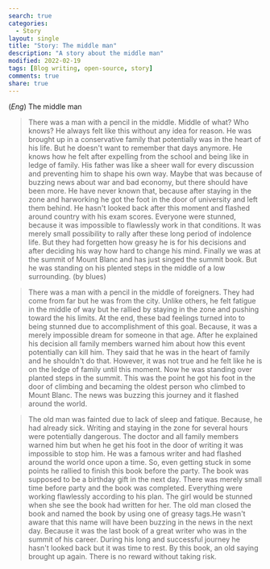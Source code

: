 ```yaml
---
search: true
categories: 
  - Story
layout: single
title: "Story: The middle man"
description: "A story about the middle man"
modified: 2022-02-19
tags: [Blog writing, open-source, story]
comments: true
share: true
---
```

(*Eng*) The middle man

> There was a man with a pencil in the middle. Middle of what? Who knows? He always felt like this without any idea for reason. He was brought up in a conservative family that potentially was in the heart of his life. But he doesn't want to remember that days anymore. He knows how he felt after expelling from the school and being like in ledge of family. His father was like a sheer wall for every discussion and preventing him to shape his own way. Maybe that was because of buzzing news about war and bad economy, but there should have been more. He have never known that, because after staying in the zone and harworking he got the foot in the door of university and left them behind. He hasn't looked back after this moment and flashed around country with his exam scores. Everyone were stunned, because it was impossible to flawlessly work in that conditions. It was merely small possibility to rally after these long period of indolence life. But they had forgetten how greasy he is for his decisions and after deciding his way how hard to change his mind. Finally we was at the summit of Mount Blanc and has just singed the summit book. But he was standing on his plented steps in the middle of a low surrounding.
(by blues)

>There was a man with a pencil in the middle of foreigners. They had come from far but he was from the city. Unlike others, he felt fatigue in the middle of way but he rallied by staying in the zone and pushing toward the his limits. At the end, these bad feelings turned into to being stunned due to accomplishment of this goal. Because, it was a merely impossible dream for someone in that age. After he explained his decision all family members warned him about how this event potentially can kill him. They said that he was in the heart of family and he shouldn't do that. However, it was not true and he felt like he is on the ledge of family until this moment. Now he was standing over planted steps in the summit. This was the point he got his foot in the door of climbing and becaming the oldest person who climbed to Mount Blanc. The news was buzzing this journey and it flashed around the world.

>The old man was fainted due to lack of sleep and fatique. Because, he had already sick. Writing and staying in the zone for several hours were potentially dangerous. The doctor and all family members warned him but when he get his foot in the door of writing it was impossible to stop him. He was a famous writer and had flashed around the world once upon a time. So, even getting stuck in some points he rallied to finish this book before the party. The book was supposed to be a birthday gift in the next day. There was merely small time before party and the book was completed. Everything were working flawlessly according to his plan. The girl would be stunned when she see the book had written for her. The old man closed the book and named the book by using one of greasy tags.He wasn't aware that this name will have been buzzing in the news in the next day. Because it was the last book of a great writer who was in the summit of his career. During his long and successful journey he hasn't looked back but it was time to rest. By this book, an old saying brought up again. There is no reward without taking risk.